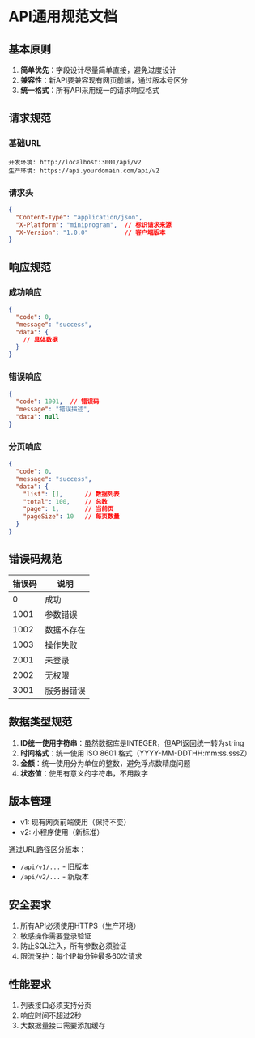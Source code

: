 # API通用规范文档

## 基本原则

1. **简单优先**：字段设计尽量简单直接，避免过度设计
2. **兼容性**：新API要兼容现有网页前端，通过版本号区分
3. **统一格式**：所有API采用统一的请求响应格式

## 请求规范

### 基础URL
```
开发环境: http://localhost:3001/api/v2
生产环境: https://api.yourdomain.com/api/v2
```

### 请求头
```json
{
  "Content-Type": "application/json",
  "X-Platform": "miniprogram",  // 标识请求来源
  "X-Version": "1.0.0"          // 客户端版本
}
```

## 响应规范

### 成功响应
```json
{
  "code": 0,
  "message": "success",
  "data": {
    // 具体数据
  }
}
```

### 错误响应
```json
{
  "code": 1001,  // 错误码
  "message": "错误描述",
  "data": null
}
```

### 分页响应
```json
{
  "code": 0,
  "message": "success",
  "data": {
    "list": [],      // 数据列表
    "total": 100,    // 总数
    "page": 1,       // 当前页
    "pageSize": 10   // 每页数量
  }
}
```

## 错误码规范

| 错误码 | 说明 |
|--------|------|
| 0 | 成功 |
| 1001 | 参数错误 |
| 1002 | 数据不存在 |
| 1003 | 操作失败 |
| 2001 | 未登录 |
| 2002 | 无权限 |
| 3001 | 服务器错误 |

## 数据类型规范

1. **ID统一使用字符串**：虽然数据库是INTEGER，但API返回统一转为string
2. **时间格式**：统一使用 ISO 8601 格式（YYYY-MM-DDTHH:mm:ss.sssZ）
3. **金额**：统一使用分为单位的整数，避免浮点数精度问题
4. **状态值**：使用有意义的字符串，不用数字

## 版本管理

- v1: 现有网页前端使用（保持不变）
- v2: 小程序使用（新标准）

通过URL路径区分版本：
- `/api/v1/...` - 旧版本
- `/api/v2/...` - 新版本

## 安全要求

1. 所有API必须使用HTTPS（生产环境）
2. 敏感操作需要登录验证
3. 防止SQL注入，所有参数必须验证
4. 限流保护：每个IP每分钟最多60次请求

## 性能要求

1. 列表接口必须支持分页
2. 响应时间不超过2秒
3. 大数据量接口需要添加缓存